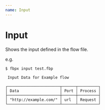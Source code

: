 ```yaml
---
name: Input
---
```


# Input

Shows the input defined in the flow file.

e.g.
```
$ fbpx input test.fbp

 Input Data for Example flow

┌───────────────────────┬──────┬─────────┐
│ Data                  │ Port │ Process │
├───────────────────────┼──────┼─────────┤
│ "http://example.com/" │ url  │ Request │
└───────────────────────┴──────┴─────────┘
```